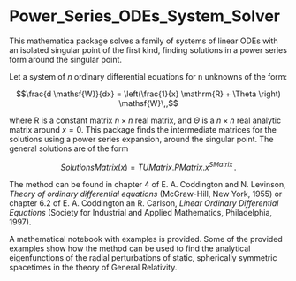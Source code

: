 # Power_Series_ODEs_System_Solver
This mathematica package solves a family of systems of linear ODEs with an isolated singular point of the first kind, finding solutions in a power series form around the singular point.


Let a system of $n$ ordinary differential equations for n unknowns of the form:
```math
\frac{d \mathsf{W}}{dx} = \left(\frac{1}{x} \mathrm{R} + \Theta \right) \mathsf{W}\,,
```
where $\mathrm{R}$ is a constant matrix $n\times n$ real matrix, and $\Theta$ is a $n\times n$ real analytic matrix around $x=0$. This package finds the intermediate matrices for the solutions using a power series expansion, around the singular point.
The general solutions are of the form
```math
 SolutionsMatrix(x) = TUMatrix.PMatrix.x^{SMatrix}\,.
```
The method can be found in chapter 4 of E. A. Coddington and N. Levinson, *Theory of ordinary differential equations* (McGraw-Hill, New York, 1955) or chapter 6.2 of E. A. Coddington an R. Carlson, *Linear Ordinary Differential Equations* (Society for Industrial and Applied Mathematics, Philadelphia, 1997).

A mathematical notebook with examples is provided. Some of the provided examples show how the method can be used to find the analytical eigenfunctions of the radial perturbations of static, spherically symmetric spacetimes in the theory of General Relativity.
